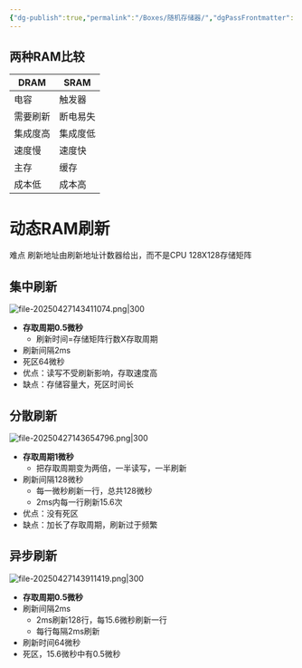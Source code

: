 ```yaml
---
{"dg-publish":true,"permalink":"/Boxes/随机存储器/","dgPassFrontmatter":true,"created":"2025-04-27T13:18:43.519+08:00","updated":"2025-05-17T11:15:03.436+08:00"}
---
```


## 两种RAM比较

| DRAM | SRAM |
| ---- | ---- |
| 电容   | 触发器  |
| 需要刷新 | 断电易失 |
| 集成度高 | 集成度低 |
| 速度慢  | 速度快  |
| 主存   | 缓存   |
| 成本低  | 成本高  |

# 动态RAM刷新
难点
刷新地址由刷新地址计数器给出，而不是CPU
128X128存储矩阵
## 集中刷新
![file-20250427143411074.png|300](/img/user/images/%E9%9A%8F%E6%9C%BA%E5%AD%98%E5%82%A8%E5%99%A8/file-20250427143411074.png)
- **存取周期0.5微秒**
	- 刷新时间=存储矩阵行数X存取周期
- 刷新间隔2ms
- 死区64微秒
- 优点：读写不受刷新影响，存取速度高
- 缺点：存储容量大，死区时间长
## 分散刷新
![file-20250427143654796.png|300](/img/user/images/%E9%9A%8F%E6%9C%BA%E5%AD%98%E5%82%A8%E5%99%A8/file-20250427143654796.png)
- **存取周期1微秒**
	- 把存取周期变为两倍，一半读写，一半刷新
- 刷新间隔128微秒
	- 每一微秒刷新一行，总共128微秒
	- 2ms内每一行刷新15.6次
- 优点：没有死区
- 缺点：加长了存取周期，刷新过于频繁
## 异步刷新
![file-20250427143911419.png|300](/img/user/images/%E9%9A%8F%E6%9C%BA%E5%AD%98%E5%82%A8%E5%99%A8/file-20250427143911419.png)
- **存取周期0.5微秒**
- 刷新间隔2ms
	- 2ms刷新128行，每15.6微秒刷新一行
	- 每行每隔2ms刷新
- 刷新时间64微秒
- 死区，15.6微秒中有0.5微秒


